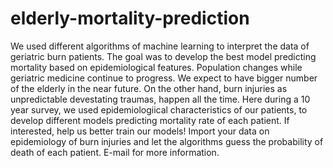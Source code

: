 # elderly-mortality-prediction
We used different algorithms of machine learning to interpret the data of geriatric burn patients. The goal was to develop the best model predicting mortality based on epidemiological features.
Population changes while geriatric medicine continue to progress. We expect to have bigger number of the elderly in the near future. On the other hand, burn injuries as unpredictable devestating traumas, happen all the time. Here during a 10 year survey, we used epidemiologiical characteristics of our patients, to develop different models predicting mortality rate of each patient.
If interested, help us better train our models! Import your data on epidemiology of burn injuries and let the algorithms guess the probability of death of each patient.
E-mail for more information.
